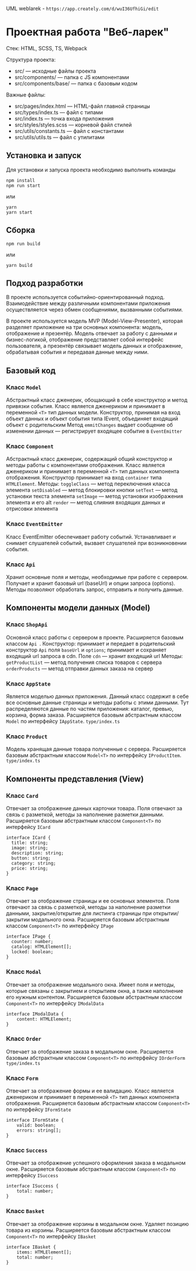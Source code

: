 UML weblarek - `https://app.creately.com/d/wuI36UfhiGi/edit`

# Проектная работа "Веб-ларек"

Стек: HTML, SCSS, TS, Webpack

Структура проекта:
- src/ — исходные файлы проекта
- src/components/ — папка с JS компонентами
- src/components/base/ — папка с базовым кодом

Важные файлы:
- src/pages/index.html — HTML-файл главной страницы
- src/types/index.ts — файл с типами
- src/index.ts — точка входа приложения
- src/styles/styles.scss — корневой файл стилей
- src/utils/constants.ts — файл с константами
- src/utils/utils.ts — файл с утилитами

## Установка и запуск
Для установки и запуска проекта необходимо выполнить команды

```
npm install
npm run start
```

или

```
yarn
yarn start
```
## Сборка

```
npm run build
```

или

```
yarn build
```

## Подход разработки
В проекте используется событийно-ориентированный подход. Взаимодействие между различными компонентами приложения осуществляется через обмен сообщениями, вызванными событиями. 

В проекте используется модель MVP (Model-View-Presenter), которая разделяет приложение на три основных компонента: модель, отображение и презентёр. Модель отвечает за работу с данными и бизнес-логикой, отображение представляет собой интерфейс пользователя, а презентёр связывает модель данных и отображение, обрабатывая события и передавая данные между ними. 

## Базовый код
### Класс `Model`
Абстрактный класс дженерик, обощающий в себе конструктор и метод привязки события. 
Класс является дженериком и принимает в переменной `<T>` тип данных модели. 
Конструктор, принимая на вход объект данных и объект события типа IEvent, объединяет входящий объект с родительским
Метод `emmitChanges` выдает сообщение об изменении данных — регистрирует входящее событие в `EventEmitter`

### Класс `Component`
Абстрактный класс дженерик, содержащий общий конструктор и методы работы с компонентами отображения. 
Класс является дженериком и принимает в переменной `<T>` тип данных компонента отображения. 
Конструктор принимает на вход `container` типа `HTMLElement`.
Методы:
`toggleClass` — метод переключения класса элемента
`setDisabled` — метод блокировки кнопки
`setText` — метод установки текста элемента
`setImage` — метод установки изображения элемента и его alt
`render` — метод слияния входящих данных и отрисовки элемента

### Класс `EventEmitter`
Класс EventEmitter обеспечивает работу событий. 
Устанавливает и снимает слушателей событий, вызвает слушателей при возникновении события.

### Класс `Api`
Хранит основные поля и методы, необходимые при работе с сервером.
Получает и хранит базовый url (baseUrl) и опции запроса (options).
Методы позволяют обработать запрос, отправить и получить данные.

## Компоненты модели данных (Model)
### Класс `ShopApi`
Основной класс работы с сервером в проекте. Расширяется базовым классом `Api `.
Конструктор:
принимает и передает в родительский конструктор `Api` поля `baseUrl` и `options`;
принимает и сохраняет входящий url запроса в cdn.
Поле `cdn` — хранит входящий url
Методы:
`getProductList` — метод получения списка товаров с сервера
`orderProducts` — метод отправки данных заказа на сервер

### Класс `AppState`
Является моделью данных приложения. Данный класс содержит в себе все основные данные страницы и методы работы с этими данными. 
Тут распределяются данные по частям приложения: каталог, превью, корзина, форма заказа. 
Расширяется базовым абстрактным классом `Model` по интерфейсу `IAppState`. 
``` type/index.ts ```

### Класс `Product`
Модель хранящая данные товара полученные с сервера.
Расширяется базовым абстрактным классом `Model<T>` по интерфейсу `IProductItem`.
``` type/index.ts ```


## Компоненты представления (View)
### Класс `Card`
Отвечает за отображение данных карточки товара. 
Поля отвечают за связь с разметкой, методы за наполнение разметки данными. 
Расширяется базовым абстрактным классом `Component<T>` по интерфейсу  `ICard`
```tsx
interface ICard {
  title: string;
  image: string;
  description: string;
  button: string;
  category: string;
  price: string;
}
```

### Класс `Page`
Отвечает за отображение страницы и ее основных элементов. 
Поля отвечают за связь с разметкой, методы за наполнение разметки данными, закрытие/открытие для листинга страницы при открытии/закрытии модального окна. 
Расширяется базовым абстрактным классом `Component<T>` по интерфейсу  `IPage`
```tsx
interface IPage {
  counter: number;
  catalog: HTMLElement[];
  locked: boolean;
}
```

### Класс `Modal`
Отвечает за отображение модального окна. 
Имеет поля и методы, которые связаны с закрытием и открытием окна, а также наполнение его нужным контентом. 
Расширяется базовым абстрактным классом `Component<T>` по интерфейсу  `IModalData`
```tsx
interface IModalData {
    content: HTMLElement;
}
```

### Класс `Order`
Отвечает за отображение заказа в модальном окне. 
Расширяется базовым абстрактным классом `Component<T>` по интерфейсу  `IOrderForm`
``` type/index.ts ```

### Класс `Form`
Отвечает за отображение формы и ее валидацию.
Класс является дженериком и принимает в переменной `<T>` тип данных компонента отображения. 
Расширяется базовым абстрактным классом `Component<T>` по интерфейсу  `IFormState`
```tsx
interface IFormState {
    valid: boolean;
    errors: string[];
}
```

### Класс `Success`
Отвечает за отображение успешного оформления заказа в модальном окне.
Расширяется базовым абстрактным классом `Component<T>` по интерфейсу  `ISuccess`
```tsx
interface ISuccess {
    total: number;
}
```

### Класс `Basket`
Отвечает за отображение корзины в модальном окне. Удаляет позицию товара из корзины. 
Расширяется базовым абстрактным классом `Component<T>` по интерфейсу  `IBasket`
```tsx
interface IBasket {
    items: HTMLElement[];
    total: number;
}

